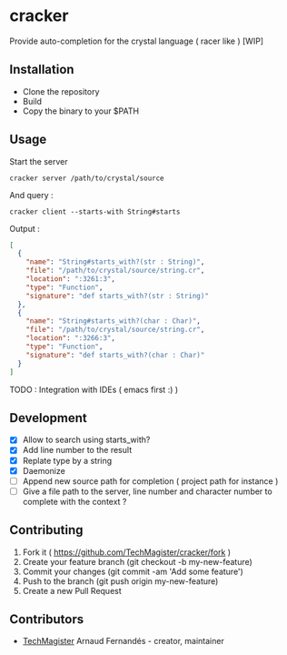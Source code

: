 # cracker

Provide auto-completion for the crystal language ( racer like ) [WIP]

## Installation

- Clone the repository
- Build
- Copy the binary to your $PATH

## Usage
Start the server

``` shell
cracker server /path/to/crystal/source
```

And query :

``` shell
cracker client --starts-with String#starts

```
Output :
``` json
[
  {
    "name": "String#starts_with?(str : String)",
    "file": "/path/to/crystal/source/string.cr",
    "location": ":3261:3",
    "type": "Function",
    "signature": "def starts_with?(str : String)"
  },
  {
    "name": "String#starts_with?(char : Char)",
    "file": "/path/to/crystal/source/string.cr",
    "location": ":3266:3",
    "type": "Function",
    "signature": "def starts_with?(char : Char)"
  }
]
```

TODO : Integration with IDEs ( emacs first :) )

## Development

- [x] Allow to search using starts_with?
- [x] Add line number to the result
- [x] Replate type by a string
- [x] Daemonize
- [ ] Append new source path for completion ( project path for instance )
- [ ] Give a file path to the server, line number and character number to complete with the context ?

## Contributing

1. Fork it ( https://github.com/TechMagister/cracker/fork )
2. Create your feature branch (git checkout -b my-new-feature)
3. Commit your changes (git commit -am 'Add some feature')
4. Push to the branch (git push origin my-new-feature)
5. Create a new Pull Request

## Contributors

- [TechMagister](https://github.com/TechMagister) Arnaud Fernandés - creator, maintainer
